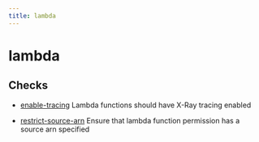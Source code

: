 ```yaml
---
title: lambda
---
```


# lambda

## Checks


- [enable-tracing](enable-tracing) Lambda functions should have X-Ray tracing enabled

- [restrict-source-arn](restrict-source-arn) Ensure that lambda function permission has a source arn specified



